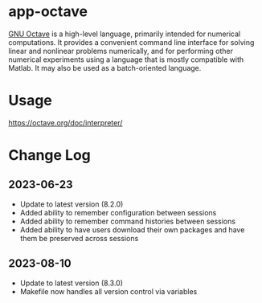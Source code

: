 # app-octave

[GNU Octave](https://www.gnu.org/software/octave/) is a high-level language, primarily intended for numerical computations.
It provides a convenient command line interface for solving linear and nonlinear problems numerically, and for performing
other numerical experiments using a language that is mostly compatible with Matlab.
It may also be used as a batch-oriented language.

# Usage
https://octave.org/doc/interpreter/

# Change Log

## 2023-06-23

* Update to latest version (8.2.0)
* Added ability to remember configuration between sessions
* Added ability to remember command histories between sessions
* Added ability to have users download their own packages and have
  them be preserved across sessions

## 2023-08-10

* Update to latest version (8.3.0)
* Makefile now handles all version control via variables
